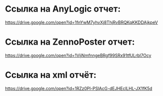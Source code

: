 # Ссылка на AnyLogic отчет:
https://drive.google.com/open?id=1fnYwM7yhvXj8ThjRvBRQKqKKDDAjkpeV
# Ссылка на ZennoPoster отчет:
https://drive.google.com/open?id=1VijNmfnngeBRgf99SRx91tfULrbl7Ocy
# Ссылка на xml отчёт:
https://drive.google.com/open?id=1RZz0Pl-PSlAcG-dEJHEclLHL-JX1fK5d
